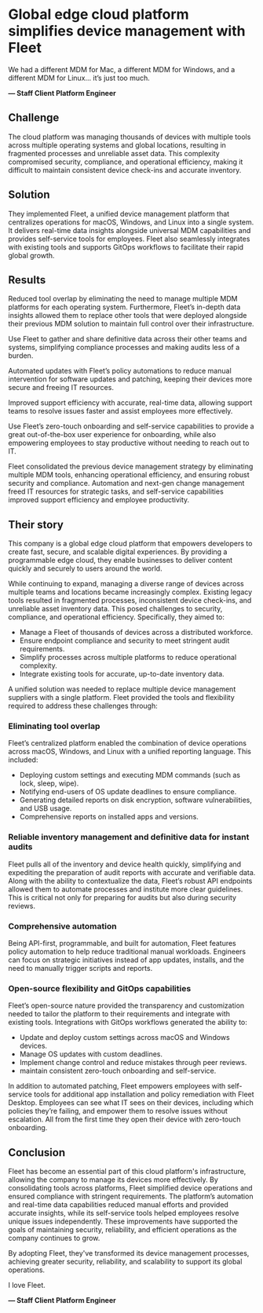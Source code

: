 # Global edge cloud platform simplifies device management with Fleet

<div purpose="attribution-quote">

We had a different MDM for Mac, a different MDM for Windows, and a different MDM for Linux... it’s just too much.

**— Staff Client Platform Engineer**
</div>

## Challenge

The cloud platform was managing thousands of devices with multiple tools across multiple operating systems and global locations, resulting in fragmented processes and unreliable asset data. This complexity compromised security, compliance, and operational efficiency, making it difficult to maintain consistent device check-ins and accurate inventory.

## Solution

They implemented Fleet, a unified device management platform that centralizes operations for macOS, Windows, and Linux into a single system. It delivers real-time data insights alongside universal MDM capabilities and provides self-service tools for employees. Fleet also seamlessly integrates with existing tools and supports GitOps workflows to facilitate their rapid global growth.

## Results

<div purpose="checklist">

Reduced tool overlap by eliminating the need to manage multiple MDM platforms for each operating system. Furthermore, Fleet’s in-depth data insights allowed them to replace other tools that were deployed alongside their previous MDM solution to maintain full control over their infrastructure. 

Use Fleet to gather and share definitive data across their other teams and systems, simplifying compliance processes and making audits less of a burden.

Automated updates with Fleet’s policy automations to reduce manual intervention for software updates and patching, keeping their devices more secure and freeing IT resources.

Improved support efficiency with accurate, real-time data, allowing support teams to resolve issues faster and assist employees more effectively.

Use Fleet’s zero-touch onboarding and self-service capabilities to provide a great out-of-the-box user experience for onboarding, while also empowering employees to stay productive without needing to reach out to IT.
</div>

Fleet consolidated the previous device management strategy by eliminating multiple MDM tools, enhancing operational efficiency, and ensuring robust security and compliance. Automation and next-gen change management freed IT resources for strategic tasks, and self-service capabilities improved support efficiency and employee productivity.


## Their story

This company is a global edge cloud platform that empowers developers to create fast, secure, and scalable digital experiences. By providing a programmable edge cloud, they enable businesses to deliver content quickly and securely to users around the world.

While continuing to expand, managing a diverse range of devices across multiple teams and locations became increasingly complex. Existing legacy tools resulted in fragmented processes, inconsistent device check-ins, and unreliable asset inventory data. This posed challenges to security, compliance, and operational efficiency. Specifically, they aimed to:

- Manage a Fleet of thousands of devices across a distributed workforce.
- Ensure endpoint compliance and security to meet stringent audit requirements.
- Simplify processes across multiple platforms to reduce operational complexity.
- Integrate existing tools for accurate, up-to-date inventory data.

A unified solution was needed to replace multiple device management suppliers with a single platform. Fleet provided the tools and flexibility required to address these challenges through:

### Eliminating tool overlap

Fleet’s centralized platform enabled the combination of device operations across macOS, Windows, and Linux with a unified reporting language. This included:

- Deploying custom settings and executing MDM commands (such as lock, sleep, wipe).
- Notifying end-users of OS update deadlines to ensure compliance.
- Generating detailed reports on disk encryption, software vulnerabilities, and USB usage.
- Comprehensive reports on installed apps and versions.

### Reliable inventory management and definitive data for instant audits

Fleet pulls all of the inventory and device health quickly, simplifying and expediting the preparation of audit reports with accurate and verifiable data.  Along with the ability to contextualize the data, Fleet’s robust API endpoints allowed them to automate processes and institute more clear guidelines. This is critical not only for preparing for audits but also during security reviews.

### Comprehensive automation

Being API-first, programmable, and built for automation, Fleet features policy automation  to help reduce traditional manual workloads. Engineers can focus on strategic initiatives instead of app updates, installs, and the need to manually trigger scripts and reports.

### Open-source flexibility and GitOps capabilities
Fleet’s open-source nature provided the transparency and customization needed to tailor the platform to their requirements and integrate with existing tools. Integrations with GitOps workflows generated the ability to:

- Update and deploy custom settings across macOS and Windows devices.
- Manage OS updates with custom deadlines.
- Implement change control and reduce mistakes through peer reviews.
- maintain consistent zero-touch onboarding and self-service.

In addition to automated patching, Fleet empowers employees with self-service tools for additional app installation and policy remediation with Fleet Desktop. Employees can see what IT sees on their devices, including which policies they’re failing, and empower them to resolve issues without escalation. All from the first time they open their device with zero-touch onboarding.


## Conclusion

Fleet has become an essential part of this cloud platform's infrastructure, allowing the company to manage its devices more effectively. By consolidating tools across platforms, Fleet simplified device operations and ensured compliance with stringent requirements. The platform’s automation and real-time data capabilities reduced manual efforts and provided accurate insights, while its self-service tools helped employees resolve unique issues independently. These improvements have supported the goals of maintaining security, reliability, and efficient operations as the company continues to grow.

By adopting Fleet, they've transformed its device management processes, achieving greater security, reliability, and scalability to support its global operations.

<div purpose="attribution-quote">

I love Fleet.

**— Staff Client Platform Engineer**
</div>

<call-to-action></call-to-action>

<meta name="category" value="announcements">
<meta name="authorGitHubUsername" value="Drew-P-drawers">
<meta name="authorFullName" value="Andrew Baker">
<meta name="publishedOn" value="2024-12-09">
<meta name="articleTitle" value="Global edge cloud platform simplifies device management with Fleet">
<meta name="description" value="Global edge cloud platform simplifies device management">
